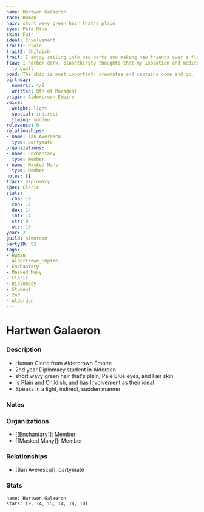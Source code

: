```yaml
---
name: Hartwen Galaeron
race: Human
hair: short wavy green hair that's plain
eyes: Pale Blue
skin: Fair
ideal: Involvement
trait1: Plain
trait2: Childish
trait: I enjoy sailing into new ports and making new friends over a flagon of ale.
flaw: I harbor dark, bloodthirsty thoughts that my isolation and meditation failed
  to quell.
bond: The ship is most important- crewmates and captains come and go.
birthday:
  numeric: 4/8
  written: 8th of Moradent
origin: Aldercrown Empire
voice:
  weight: light
  spacial: indirect
  timing: sudden
relevance: 0
relationships:
- name: Ian Averescu
  type: partymate
organizations:
- name: Enchantary
  type: Member
- name: Masked Many
  type: Member
notes: []
track: Diplomacy
spec: Cleric
stats:
  cha: 10
  con: 15
  dex: 14
  int: 14
  str: 9
  wis: 18
year: 2
guild: Alderden
partyID: 52
tags:
- Human
- Aldercrown_Empire
- Enchantary
- Masked_Many
- Cleric
- Diplomacy
- Student
- 2nd
- Alderden
---
```

# Hartwen Galaeron
### Description
- Human Cleric from Aldercrown Empire
- 2nd year Diplomacy student in Alderden
- short wavy green hair that's plain, Pale Blue eyes, and Fair skin
- Is Plain and Childish, and has Involvement as their ideal
- Speaks in a light, indirect, sudden manner

### Notes

### Organizations
- [[Enchantary]]: Member
- [[Masked Many]]: Member

### Relationships
- [[Ian Averescu]]: partymate

### Stats
```statblock
name: Hartwen Galaeron
stats: [9, 14, 15, 14, 18, 10]
```